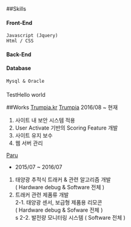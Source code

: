 ##Skills
#### Front-End
	Javascript (Jquery)
	Html / CSS
	
#### Back-End 	
	
#### Database
	Mysql & Oracle

#### 
<a>Test</a>Hello world


##Works
[Trumpia.kr](http://trumpia.co.kr) [Trumpia](http://www.trumpia.com)
2016/08 ~ 현재 <br>
1. 사이트 내 보안 시스템 적용	<br>
2. User Activate 기반의 Scoring Feature 개발<br>
3. 사이트 유지 보수<br>
4. 웹 서버 관리<br>

[Paru](http://www.paru.co.kr)<br>
- 2015/07 ~ 2016/07 <br>
1. 태양광 추적식 트래커 & 관련 알고리즘 개발 <br>
( Hardware debug & Software 전체 )<br>
2. 트래커 관련 제품류 개발 <br>
 2-1. 태양광 센서, 보급형 제품용 리모콘 <br>
 ( Hardware debug & Sofware 전체 ) <br>s
 2-2. 발전량 모니터링 시스템 ( Software 전체 ) 
